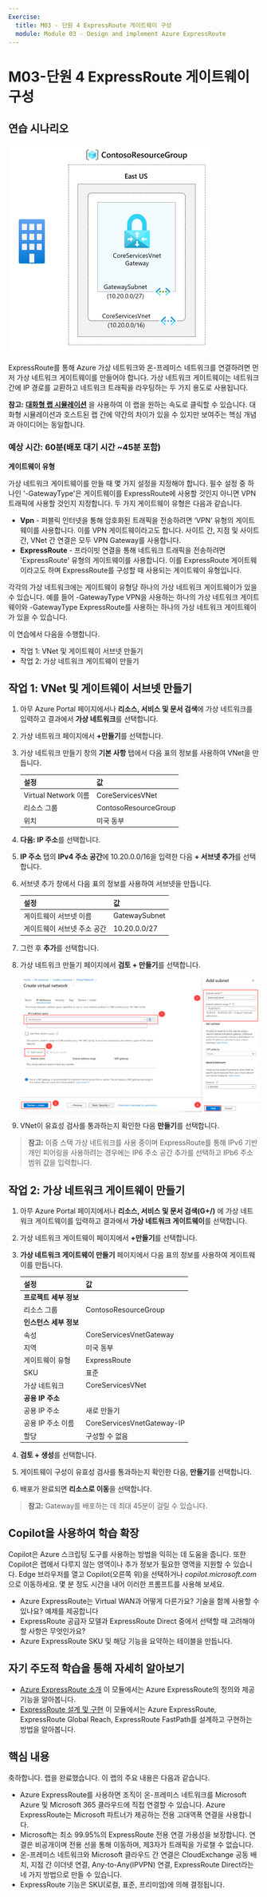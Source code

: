```yaml
---
Exercise:
  title: M03 - 단원 4 ExpressRoute 게이트웨이 구성
  module: Module 03 - Design and implement Azure ExpressRoute
---
```

# M03-단원 4 ExpressRoute 게이트웨이 구성

## 연습 시나리오

![가상 네트워크 게이트웨이 다이어그램.](../media/4-exercise-configure-expressroute-gateway.png)

ExpressRoute를 통해 Azure 가상 네트워크와 온-프레미스 네트워크를 연결하려면 먼저 가상 네트워크 게이트웨이를 만들어야 합니다. 가상 네트워크 게이트웨이는 네트워크 간에 IP 경로를 교환하고 네트워크 트래픽을 라우팅하는 두 가지 용도로 사용됩니다.

**참고:** **[대화형 랩 시뮬레이션](https://mslabs.cloudguides.com/guides/AZ-700%20Lab%20Simulation%20-%20Configure%20an%20ExpressRoute%20gateway)** 을 사용하여 이 랩을 원하는 속도로 클릭할 수 있습니다. 대화형 시뮬레이션과 호스트된 랩 간에 약간의 차이가 있을 수 있지만 보여주는 핵심 개념과 아이디어는 동일합니다.

### 예상 시간: 60분(배포 대기 시간 ~45분 포함)

**게이트웨이 유형**

가상 네트워크 게이트웨이를 만들 때 몇 가지 설정을 지정해야 합니다. 필수 설정 중 하나인 '-GatewayType'은 게이트웨이를 ExpressRoute에 사용할 것인지 아니면 VPN 트래픽에 사용할 것인지 지정합니다. 두 가지 게이트웨이 유형은 다음과 같습니다.

- **Vpn** - 퍼블릭 인터넷을 통해 암호화된 트래픽을 전송하려면 ‘VPN’ 유형의 게이트웨이를 사용합니다. 이를 VPN 게이트웨이라고도 합니다. 사이트 간, 지점 및 사이트 간, VNet 간 연결은 모두 VPN Gateway를 사용합니다.
- **ExpressRoute** - 프라이빗 연결을 통해 네트워크 트래픽을 전송하려면 'ExpressRoute' 유형의 게이트웨이를 사용합니다. 이를 ExpressRoute 게이트웨이라고도 하며 ExpressRoute를 구성할 때 사용되는 게이트웨이 유형입니다.

각각의 가상 네트워크에는 게이트웨이 유형당 하나의 가상 네트워크 게이트웨이가 있을 수 있습니다. 예를 들어 -GatewayType VPN을 사용하는 하나의 가상 네트워크 게이트웨이와 -GatewayType ExpressRoute를 사용하는 하나의 가상 네트워크 게이트웨이가 있을 수 있습니다.

이 연습에서 다음을 수행합니다.

- 작업 1: VNet 및 게이트웨이 서브넷 만들기
- 작업 2: 가상 네트워크 게이트웨이 만들기

## 작업 1: VNet 및 게이트웨이 서브넷 만들기

1. 아무 Azure Portal 페이지에서나 **리소스, 서비스 및 문서 검색**에 가상 네트워크를 입력하고 결과에서 **가상 네트워크**를 선택합니다.

1. 가상 네트워크 페이지에서 **+만들기**를 선택합니다.

1. 가상 네트워크 만들기 창의 **기본 사항** 탭에서 다음 표의 정보를 사용하여 VNet을 만듭니다.

   | **설정**          | **값**                        |
   | -------------------- | -------------------------------- |
   | Virtual Network 이름 | CoreServicesVNet                 |
   | 리소스 그룹       | ContosoResourceGroup             |
   | 위치             | 미국 동부                          |

1. **다음: IP 주소**를 선택합니다.

1. **IP 주소** 탭의 **IPv4 주소 공간**에 10.20.0.0/16을 입력한 다음 **+ 서브넷 추가**를 선택합니다.

1. 서브넷 추가 창에서 다음 표의 정보를 사용하여 서브넷을 만듭니다.

   | **설정**                  | **값**     |
   | ---------------------------- | ------------- |
   | 게이트웨이 서브넷 이름          | GatewaySubnet |
   | 게이트웨이 서브넷 주소 공간 | 10.20.0.0/27  |

1. 그런 후 **추가**를 선택합니다.

1. 가상 네트워크 만들기 페이지에서 **검토 + 만들기**를 선택합니다.

   ![Azure Portal - 게이트웨이 서브넷 추가](../media/add-gateway-subnet.png)

1. VNet이 유효성 검사를 통과하는지 확인한 다음 **만들기**를 선택합니다.

>**참고:** 이중 스택 가상 네트워크를 사용 중이며 ExpressRoute를 통해 IPv6 기반 개인 피어링을 사용하려는 경우에는 IP6 주소 공간 추가를 선택하고 IPb6 주소 범위 값을 입력합니다.

## 작업 2: 가상 네트워크 게이트웨이 만들기

1. 아무 Azure Portal 페이지에서나 **리소스, 서비스 및 문서 검색(G+/)** 에 가상 네트워크 게이트웨이를 입력하고 결과에서 **가상 네트워크 게이트웨이**를 선택합니다.

1. 가상 네트워크 게이트웨이 페이지에서 **+만들기**를 선택합니다.

1. **가상 네트워크 게이트웨이 만들기** 페이지에서 다음 표의 정보를 사용하여 게이트웨이를 만듭니다.

   | **설정**               | **값**                  |
   | ------------------------- | -------------------------- |
   | **프로젝트 세부 정보**       |                            |
   | 리소스 그룹            | ContosoResourceGroup       |
   | **인스턴스 세부 정보**      |                            |
   | 속성                      | CoreServicesVnetGateway    |
   | 지역                    | 미국 동부                    |
   | 게이트웨이 유형              | ExpressRoute               |
   | SKU                       | 표준                   |
   | 가상 네트워크           | CoreServicesVNet           |
   | **공용 IP 주소**     |                            |
   | 공용 IP 주소         | 새로 만들기                 |
   | 공용 IP 주소 이름    | CoreServicesVnetGateway-IP |
   | 할당                | 구성할 수 없음           |

1. **검토 + 생성**를 선택합니다.

1. 게이트웨이 구성이 유효성 검사를 통과하는지 확인한 다음, **만들기**를 선택합니다.

1. 배포가 완료되면 **리소스로 이동**을 선택합니다.

>**참고:** Gateway를 배포하는 데 최대 45분이 걸릴 수 있습니다.


## Copilot을 사용하여 학습 확장

Copilot은 Azure 스크립팅 도구를 사용하는 방법을 익히는 데 도움을 줍니다. 또한 Copilot은 랩에서 다루지 않는 영역이나 추가 정보가 필요한 영역을 지원할 수 있습니다. Edge 브라우저를 열고 Copilot(오른쪽 위)을 선택하거나 *copilot.microsoft.com*으로 이동하세요. 몇 분 정도 시간을 내어 이러한 프롬프트를 사용해 보세요.
+ Azure ExpressRoute는 Virtual WAN과 어떻게 다른가요? 기술을 함께 사용할 수 있나요? 예제를 제공합니다
+ ExpressRoute 공급자 모델과 ExpressRoute Direct 중에서 선택할 때 고려해야 할 사항은 무엇인가요?
+ Azure ExpressRoute SKU 및 해당 기능을 요약하는 테이블을 만듭니다.

## 자기 주도적 학습을 통해 자세히 알아보기

+ [Azure ExpressRoute 소개](https://learn.microsoft.com/training/modules/intro-to-azure-expressroute/) 이 모듈에서는 Azure ExpressRoute의 정의와 제공 기능을 알아봅니다.
+ [ExpressRoute 설계 및 구현](https://learn.microsoft.com/training/modules/design-implement-azure-expressroute/) 이 모듈에서는 Azure ExpressRoute, ExpressRoute Global Reach, ExpressRoute FastPath를 설계하고 구현하는 방법을 알아봅니다.

## 핵심 내용

축하합니다. 랩을 완료했습니다. 이 랩의 주요 내용은 다음과 같습니다. 
+ Azure ExpressRoute를 사용하면 조직이 온-프레미스 네트워크를 Microsoft Azure 및 Microsoft 365 클라우드에 직접 연결할 수 있습니다. Azure ExpressRoute는 Microsoft 파트너가 제공하는 전용 고대역폭 연결을 사용합니다.
+ Microsoft는 최소 99.95%의 ExpressRoute 전용 연결 가용성을 보장합니다. 연결은 비공개이며 전용 선을 통해 이동하며, 제3자가 트래픽을 가로챌 수 없습니다.
+ 온-프레미스 네트워크와 Microsoft 클라우드 간 연결은 CloudExchange 공동 배치, 지점 간 이더넷 연결, Any-to-Any(IPVPN) 연결, ExpressRoute Direct라는 네 가지 방법으로 만들 수 있습니다.
+ ExpressRoute 기능은 SKU(로컬, 표준, 프리미엄)에 의해 결정됩니다. 
